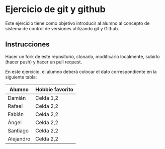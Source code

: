 # Ejercicio de git y github

Este ejercicio tiene como objetivo introducir al alumno al concepto de sistema de control de versiones utilizando git y Github.

## Instrucciones

Hacer un fork de este repositorio, clonarlo, modificarlo localmente, subirlo (hacer push) y hacer un pull request.

En este ejercicio, el alumno deberá colocar el dato correspondiente en la siguiente tabla:

| Alumno       | Hobbie favorito |
|--------------|-----------------|
| Damián       | Celda 1,2       | 
| Rafael       | Celda 2,2       | 
| Fabián       | Celda 2,2       | 
| Ángel        | Celda 2,2       | 
| Santiago     | Celda 2,2       | 
| Alejandro    | Celda 2,2       | 




